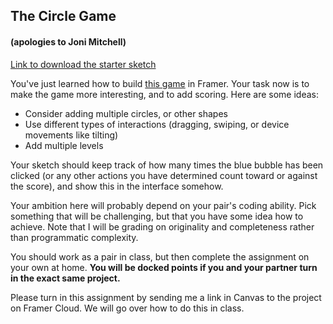 ## The Circle Game
#### (apologies to Joni Mitchell)

[Link to download the starter sketch](http://usf-ixd.online/src/exercises/blue-circle/blue-circle.framer.zip)

You've just learned how to build [this game](http://usf-ixd.online/src/exercises/blue-circle/blue-circle.framer/index.html) in Framer. Your task now is to make the game more interesting, and to add scoring. Here are some ideas:
- Consider adding multiple circles, or other shapes
- Use different types of interactions (dragging, swiping, or device movements like tilting)
- Add multiple levels

Your sketch should keep track of how many times the blue bubble has been clicked (or any other actions you have determined count toward or against the score), and show this in the interface somehow.

Your ambition here will probably depend on your pair's coding ability. Pick something that will be challenging, but that you have some idea how to achieve. Note that I will be grading on originality and completeness rather than programmatic complexity.

You should work as a pair in class, but then complete the assignment on your own at home. **You will be docked points if you and your partner turn in the exact same project.**


Please turn in this assignment by sending me a link in Canvas to the project on Framer Cloud. We will go over how to do this in class.

